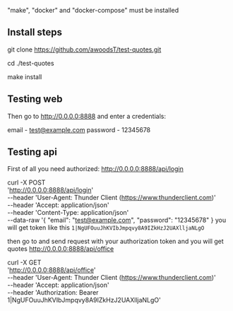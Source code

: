 
"make", "docker" and "docker-compose" must be installed

## Install steps

git clone https://github.com/awoodsT/test-quotes.git

cd ./test-quotes

make install

## Testing web
Then go to http://0.0.0.0:8888 and enter a credentials:

email - test@example.com
password - 12345678

## Testing api

First of all you need authorized:
http://0.0.0.0:8888/api/login

curl -X POST \
  'http://0.0.0.0:8888/api/login' \
  --header 'User-Agent: Thunder Client (https://www.thunderclient.com)' \
  --header 'Accept: application/json' \
  --header 'Content-Type: application/json' \
  --data-raw '{
  "email": "test@example.com",
  "password": "12345678"
}
you will get token like this `1|NgUFOuuJhKVIbJmpqvy8A9IZkHzJ2UAXlljaNLgO`


then go to and send request with your authorization token and you will get quotes
http://0.0.0.0:8888/api/office

curl -X GET \
  'http://0.0.0.0:8888/api/office' \
  --header 'User-Agent: Thunder Client (https://www.thunderclient.com)' \
  --header 'Accept: application/json' \
  --header 'Authorization: Bearer 1|NgUFOuuJhKVIbJmpqvy8A9IZkHzJ2UAXlljaNLgO'
